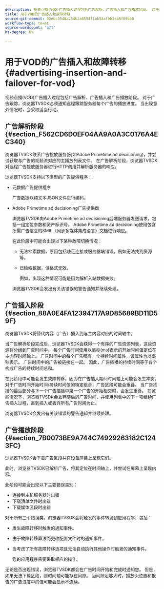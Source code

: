 ```yaml
---
description: 视频点播(VOD)广告插入过程包括广告解析、广告插入和广告播放阶段。 对于广告跟踪，浏览器TVSDK必须通知远程跟踪服务器每个广告的播放进度。 当出现意外情况时，会采取适当行动。
title: 用于VOD的广告插入和故障转移
source-git-commit: 02ebc3548a254b2a6554f1ab34afbb3ea5f09bb8
workflow-type: tm+mt
source-wordcount: '671'
ht-degree: 0%

---
```


# 用于VOD的广告插入和故障转移{#advertising-insertion-and-failover-for-vod}

视频点播(VOD)广告插入过程包括广告解析、广告插入和广告播放阶段。 对于广告跟踪，浏览器TVSDK必须通知远程跟踪服务器每个广告的播放进度。 当出现意外情况时，会采取适当行动。

## 广告解析阶段 {#section_F562CD6D0EF04AA9A0A3C0176A4EC340}

浏览器TVSDK联系广告投放服务(例如Adobe Primetime ad decisioning)，并尝试获取与广告的视频流对应的主播放列表文件。 在广告解析阶段，浏览器TVSDK对远程广告投放服务器进行HTTP调用并解析服务器的响应。

浏览器TVSDK支持以下类型的广告提供程序：

* 元数据广告提供程序

  广告数据以纯文本JSON文件进行编码。
* Adobe Primetime ad decisioning广告提供商

  浏览器TVSDK向Adobe Primetime ad decisioning后端服务器发送请求，包括一组定位参数和资产标识号。 Adobe Primetime ad decisioning使用包含所需广告信息的SMIL（同步多媒体集成语言）文档进行响应。

  在此阶段中可能会出现以下某种故障切换情况：

   * 无法检索数据，原因包括缺乏连接或服务器端错误，例如无法找到资源等。
   * 已检索数据，但格式无效。

     例如，出现这种情况可能是因为解析入站数据失败。

  浏览器TVSDK会发出有关该错误的警告通知并继续处理。

## 广告插入阶段 {#section_88A0E4FA12394717A9D85689BD11D59F}

浏览器TVSDK将替代内容（广告）插入到与主内容对应的时间轴中。

当广告解析阶段完成后，浏览器TVSDK会获得一个有序的广告资源列表，这些资源将分组到广告时间中。 每个广告时间使用以毫秒(ms)表示的开始时间值定位在主内容时间轴上。 广告时间中的每个广告都有一个持续时间属性，该属性也以毫秒表示。 广告时间中的广告被链接在一起。 因此，广告插播的持续时间等于各个构成广告的持续时间总和。

在此阶段中可能会发生故障转移，因为在广告插入期间时间轴上可能会发生冲突。 对于广告时间开始时间/持续时间值的特定组合，广告区段可能会重叠。 当广告插播的最后部分与下一个广告插播中第一个广告的开始相交时，会发生重叠。 在这些情况下，浏览器TVSDK会丢弃随后的广告时间，并使用列表中的下一项继续广告插入过程，直到插入或丢弃所有广告时间为止。

浏览器TVSDK会发出有关该错误的警告通知并继续处理。

## 广告播放阶段 {#section_7B0073BE9A744C74929263182C1243FC}

浏览器TVSDK会下载广告区段并在设备屏幕上呈现它们。

此时，浏览器TVSDK已解析广告，将其定位在时间轴上，并尝试在屏幕上呈现内容。

此阶段可能会出现以下主要错误类别：

* 连接到主机服务器时出错
* 下载清单文件时出错
* 下载媒体区段时出错

对于所有三个错误类，浏览器TVSDK会将触发的事件转发到应用程序，包括：

* 发生故障转移时触发的通知事件。
* 由于故障转移算法而更改配置文件时的通知事件。
* 当考虑了所有故障转移选项且无法自动执行其他操作时触发的通知事件。

  您的应用程序需要采取相应的操作。

无论是否出现错误，浏览器TVSDK都会在广告时间开始和完成时通知您。 但是，如果无法下载区段，则时间轴可能存在间隙。 当间隙足够大时，播放头位置和报告的广告进度中的值可能会显示不连续。
